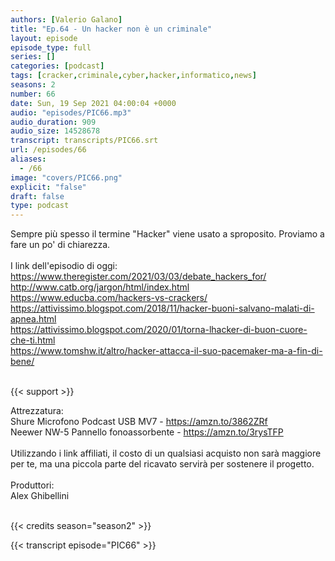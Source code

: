 ```yaml
---
authors: [Valerio Galano]
title: "Ep.64 - Un hacker non è un criminale"
layout: episode
episode_type: full
series: []
categories: [podcast]
tags: [cracker,criminale,cyber,hacker,informatico,news]
seasons: 2
number: 66
date: Sun, 19 Sep 2021 04:00:04 +0000
audio: "episodes/PIC66.mp3"
audio_duration: 909
audio_size: 14528678
transcript: transcripts/PIC66.srt
url: /episodes/66
aliases: 
  - /66
image: "covers/PIC66.png"
explicit: "false"
draft: false
type: podcast
---
```

Sempre più spesso il termine "Hacker" viene usato a sproposito. Proviamo a fare un po' di chiarezza.<br />
<br />
I link dell'episodio di oggi: <br />
<a href="https://www.theregister.com/2021/03/03/debate_hackers_for/" rel="noopener">https://www.theregister.com/2021/03/03/debate_hackers_for/</a> <br />
<a href="http://www.catb.org/jargon/html/index.html" rel="noopener">http://www.catb.org/jargon/html/index.html</a> <br />
<a href="https://www.educba.com/hackers-vs-crackers/" rel="noopener">https://www.educba.com/hackers-vs-crackers/</a> <br />
<a href="https://attivissimo.blogspot.com/2018/11/hacker-buoni-salvano-malati-di-apnea.html" rel="noopener">https://attivissimo.blogspot.com/2018/11/hacker-buoni-salvano-malati-di-apnea.html</a> <br />
<a href="https://attivissimo.blogspot.com/2020/01/torna-lhacker-di-buon-cuore-che-ti.html" rel="noopener">https://attivissimo.blogspot.com/2020/01/torna-lhacker-di-buon-cuore-che-ti.html</a> <br />
<a href="https://www.tomshw.it/altro/hacker-attacca-il-suo-pacemaker-ma-a-fin-di-bene/" rel="noopener">https://www.tomshw.it/altro/hacker-attacca-il-suo-pacemaker-ma-a-fin-di-bene/</a> <br />
<br />


{{< support >}}

Attrezzatura:<br />
Shure Microfono Podcast USB MV7 - <a href="https://amzn.to/3862ZRf" rel="noopener">https://amzn.to/3862ZRf</a> <br />
Neewer NW-5 Pannello fonoassorbente - <a href="https://amzn.to/3rysTFP" rel="noopener">https://amzn.to/3rysTFP</a> <br />
<br />
Utilizzando i link affiliati, il costo di un qualsiasi acquisto non sarà maggiore per te, ma una piccola parte del ricavato servirà per sostenere il progetto.<br />
<br />
Produttori:<br />
Alex Ghibellini<br />
<br />


{{< credits season="season2" >}}

<!-- more -->

{{< transcript episode="PIC66" >}}